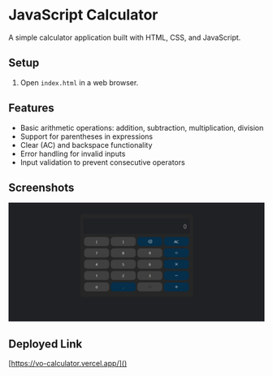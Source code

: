 # JavaScript Calculator

A simple calculator application built with HTML, CSS, and JavaScript.

## Setup

1. Open `index.html` in a web browser.

## Features

- Basic arithmetic operations: addition, subtraction, multiplication, division
- Support for parentheses in expressions
- Clear (AC) and backspace functionality
- Error handling for invalid inputs
- Input validation to prevent consecutive operators

## Screenshots

![Calculator Screenshot](../projects-img/calc.jpeg)

## Deployed Link

[https://vo-calculator.vercel.app/]()
